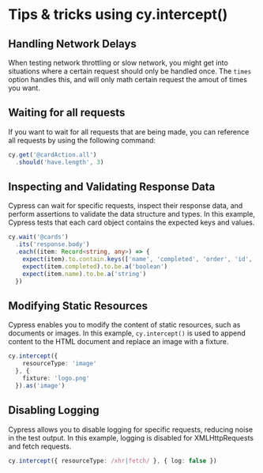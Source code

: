 # Tips & tricks using cy.intercept()

## Handling Network Delays

When testing network throttling or slow network, you might get into situations where a certain request should only be handled once. The `times` option handles this, and will only math certain request the amout of times you want.

## Waiting for all requests
If you want to wait for all requests that are being made, you can reference all requests by using the following command:

```ts
cy.get('@cardAction.all')
  .should('have.length', 3)
```

## Inspecting and Validating Response Data
Cypress can wait for specific requests, inspect their response data, and perform assertions to validate the data structure and types. In this example, Cypress tests that each card object contains the expected keys and values.

```ts
cy.wait('@cards')
  .its('response.body')
  .each((item: Record<string, any>) => {
    expect(item).to.contain.keys(['name', 'completed', 'order', 'id', 'description'])
    expect(item.completed).to.be.a('boolean')
    expect(item.name).to.be.a('string')
  })
```

## Modifying Static Resources
Cypress enables you to modify the content of static resources, such as documents or images. In this example, `cy.intercept()` is used to append content to the HTML document and replace an image with a fixture.

```ts
cy.intercept({
    resourceType: 'image'
  }, {
    fixture: 'logo.png'
  }).as('image')
```

## Disabling Logging
Cypress allows you to disable logging for specific requests, reducing noise in the test output. In this example, logging is disabled for XMLHttpRequests and fetch requests.

```ts
cy.intercept({ resourceType: /xhr|fetch/ }, { log: false })
```